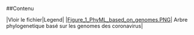 ##Contenu

|Vloir le fichier|Legend|
|[Figure_1_PhyML_based_on_genomes.PNG](https://github.com/jvanheld/shnc-origines-sars-cov-2/tree/main/figures/Figure_1_PhyML_based_on_genomes.PNG)| Arbre phylogenetique basé sur les genomes des coronavirus|
